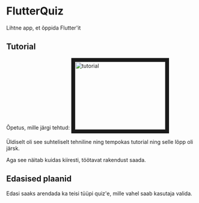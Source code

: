 # FlutterQuiz
Lihtne app, et õppida Flutter'it

## Tutorial
Õpetus, mille järgi tehtud:
<a href="http://www.youtube.com/watch?feature=player_embedded&v=a3W_TQ5G7JA
" target="_blank"><img src="http://img.youtube.com/vi/a3W_TQ5G7JA/0.jpg" 
alt="tutorial" width="240" height="180" border="10" /></a>

Üldiselt oli see suhteliselt tehniline ning tempokas tutorial ning selle lõpp oli järsk. 

Aga see näitab kuidas kiiresti, töötavat rakendust saada.

## Edasised plaanid
Edasi saaks arendada ka teisi tüüpi quiz'e, mille vahel saab kasutaja valida.